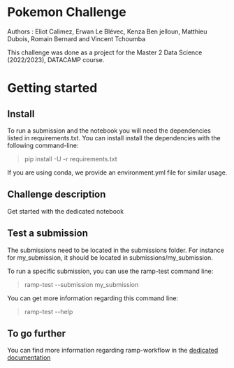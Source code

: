 # Pokemon Challenge
Authors : Eliot Calimez, Erwan Le Blévec, Kenza Ben jelloun, Matthieu Dubois, Romain Bernard and Vincent Tchoumba

This challenge was done as a project for the Master 2 Data Science (2022/2023), DATACAMP course.

# Getting started
## Install

To run a submission and the notebook you will need the dependencies listed in requirements.txt. You can install install the dependencies with the following command-line:

>pip install -U -r requirements.txt

If you are using conda, we provide an environment.yml file for similar usage.

## Challenge description

Get started with the dedicated notebook

## Test a submission

The submissions need to be located in the submissions folder. For instance for my_submission, it should be located in submissions/my_submission.

To run a specific submission, you can use the ramp-test command line:

>ramp-test --submission my_submission

You can get more information regarding this command line:

>ramp-test --help

## To go further

You can find more information regarding ramp-workflow in the [dedicated documentation](https://paris-saclay-cds.github.io/ramp-docs/ramp-workflow/stable/using_kits.html)

